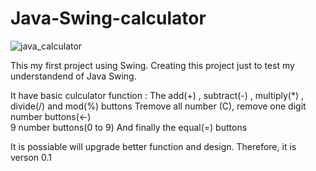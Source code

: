# Java-Swing-calculator

![java_calculator](https://user-images.githubusercontent.com/47329780/104944258-f1125e00-5984-11eb-8cad-32e456fc837f.gif)

This my first project using Swing. Creating this project just to test my understandend of Java Swing.

It have basic culculator function : 
The add(+) , subtract(-) , multiply(*) , divide(/) and mod(%) buttons
Tremove all number (C), remove one digit number buttons(←)  
9 number buttons(0 to 9) 
And finally the equal(=) buttons

It is possiable will upgrade better function and design. Therefore, it is verson 0.1

